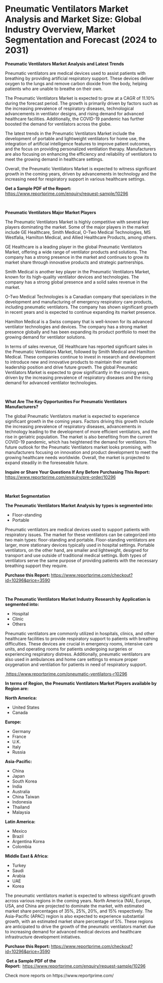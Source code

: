 <p><h1>Pneumatic Ventilators Market Analysis and Market Size: Global Industry Overview, Market Segmentation and Forecast (2024 to 2031)</h1></p><p><strong>Pneumatic Ventilators Market Analysis and Latest Trends</strong></p>
<p><p>Pneumatic ventilators are medical devices used to assist patients with breathing by providing artificial respiratory support. These devices deliver oxygen to the lungs and remove carbon dioxide from the body, helping patients who are unable to breathe on their own. </p><p>The Pneumatic Ventilators Market is expected to grow at a CAGR of 11.10% during the forecast period. The growth is primarily driven by factors such as the increasing prevalence of respiratory diseases, technological advancements in ventilator designs, and rising demand for advanced healthcare facilities. Additionally, the COVID-19 pandemic has further boosted the demand for ventilators across the globe.</p><p>The latest trends in the Pneumatic Ventilators Market include the development of portable and lightweight ventilators for home use, the integration of artificial intelligence features to improve patient outcomes, and the focus on providing personalized ventilation therapy. Manufacturers are also focusing on enhancing the efficiency and reliability of ventilators to meet the growing demand in healthcare settings.</p><p>Overall, the Pneumatic Ventilators Market is expected to witness significant growth in the coming years, driven by advancements in technology and the increasing need for respiratory support in various healthcare settings.</p></p>
<p><strong>Get a Sample PDF of the Report:&nbsp;</strong> <a href="https://www.reportprime.com/enquiry/request-sample/10296">https://www.reportprime.com/enquiry/request-sample/10296</a></p>
<p>&nbsp;</p>
<p><strong>Pneumatic Ventilators Major Market Players</strong></p>
<p><p>The Pneumatic Ventilators Market is highly competitive with several key players dominating the market. Some of the major players in the market include GE Healthcare, Smith Medical, O-Two Medical Technologies, MS Westfalia, Hamilton Medical, and Allied Healthcare Products, among others.</p><p>GE Healthcare is a leading player in the global Pneumatic Ventilators Market, offering a wide range of ventilator products and solutions. The company has a strong presence in the market and continues to grow its market share through innovative products and strategic partnerships.</p><p>Smith Medical is another key player in the Pneumatic Ventilators Market, known for its high-quality ventilator devices and technologies. The company has a strong global presence and a solid sales revenue in the market.</p><p>O-Two Medical Technologies is a Canadian company that specializes in the development and manufacturing of emergency respiratory care products, including pneumatic ventilators. The company has shown significant growth in recent years and is expected to continue expanding its market presence.</p><p>Hamilton Medical is a Swiss company that is well-known for its advanced ventilator technologies and devices. The company has a strong market presence globally and has been expanding its product portfolio to meet the growing demand for ventilator solutions.</p><p>In terms of sales revenue, GE Healthcare has reported significant sales in the Pneumatic Ventilators Market, followed by Smith Medical and Hamilton Medical. These companies continue to invest in research and development to introduce new and innovative products to maintain their market leadership position and drive future growth. The global Pneumatic Ventilators Market is expected to grow significantly in the coming years, driven by the increasing prevalence of respiratory diseases and the rising demand for advanced ventilator technologies.</p></p>
<p>&nbsp;</p>
<p><strong>What Are The Key Opportunities For Pneumatic Ventilators Manufacturers?</strong></p>
<p><p>The global Pneumatic Ventilators market is expected to experience significant growth in the coming years. Factors driving this growth include the increasing prevalence of respiratory diseases, advancements in technology leading to the development of more efficient ventilators, and the rise in geriatric population. The market is also benefiting from the current COVID-19 pandemic, which has heightened the demand for ventilators. The future outlook for the Pneumatic Ventilators market looks promising, with manufacturers focusing on innovation and product development to meet the growing healthcare needs worldwide. Overall, the market is projected to expand steadily in the foreseeable future.</p></p>
<p><strong>Inquire or Share Your Questions If Any Before Purchasing This Report:</strong> <a href="https://www.reportprime.com/enquiry/pre-order/10296">https://www.reportprime.com/enquiry/pre-order/10296</a></p>
<p>&nbsp;</p>
<p><strong>Market Segmentation</strong></p>
<p><strong>The Pneumatic Ventilators Market Analysis by types is segmented into:</strong></p>
<p><ul><li>Floor-standing</li><li>Portable</li></ul></p>
<p><p>Pneumatic ventilators are medical devices used to support patients with respiratory issues. The market for these ventilators can be categorized into two main types: floor-standing and portable. Floor-standing ventilators are larger, more stationary devices typically used in hospital settings. Portable ventilators, on the other hand, are smaller and lightweight, designed for transport and use outside of traditional medical settings. Both types of ventilators serve the same purpose of providing patients with the necessary breathing support they require.</p></p>
<p><strong>Purchase this Report:&nbsp;</strong><a href="https://www.reportprime.com/checkout?id=10296&price=3590">https://www.reportprime.com/checkout?id=10296&price=3590</a></p>
<p>&nbsp;</p>
<p><strong>The Pneumatic Ventilators Market Industry Research by Application is segmented into:</strong></p>
<p><ul><li>Hospital</li><li>Clinic</li><li>Others</li></ul></p>
<p><p>Pneumatic ventilators are commonly utilized in hospitals, clinics, and other healthcare facilities to provide respiratory support to patients with breathing difficulties. These devices are crucial in emergency rooms, intensive care units, and operating rooms for patients undergoing surgeries or experiencing respiratory distress. Additionally, pneumatic ventilators are also used in ambulances and home care settings to ensure proper oxygenation and ventilation for patients in need of respiratory support.</p></p>
<p><a href="https://www.reportprime.com/pneumatic-ventilators-r10296">&nbsp;https://www.reportprime.com/pneumatic-ventilators-r10296</a></p>
<p><strong>In terms of Region, the Pneumatic Ventilators Market Players available by Region are:</strong></p>
<p>
    <p> <strong> North America: </strong>
        <ul>
            <li>United States</li>
            <li>Canada</li>
        </ul>
        </p> 
    <p> <strong> Europe: </strong>
        <ul>
            <li>Germany</li>
            <li>France</li>
            <li>U.K.</li>
            <li>Italy</li>
            <li>Russia</li>
        </ul>
        </p> 
    <p> <strong> Asia-Pacific: </strong>
        <ul>
            <li>China</li>
            <li>Japan</li>
            <li>South Korea</li>
            <li>India</li>
            <li>Australia</li>
            <li>China Taiwan</li>
            <li>Indonesia</li>
            <li>Thailand</li>
            <li>Malaysia</li>
        </ul>
        </p> 
    <p> <strong> Latin America: </strong>
        <ul>
            <li>Mexico</li>
            <li>Brazil</li>
            <li>Argentina Korea</li>
            <li>Colombia</li>
        </ul>
        </p> 
    <p> <strong> Middle East & Africa: </strong>
        <ul>
            <li>Turkey</li>
            <li>Saudi</li>
            <li>Arabia</li>
            <li>UAE</li>
            <li>Korea</li>
        </ul>
    </p>
    </p>
<p><p>The pneumatic ventilators market is expected to witness significant growth across various regions in the coming years. North America (NA), Europe, USA, and China are projected to dominate the market, with estimated market share percentages of 35%, 25%, 20%, and 15% respectively. The Asia-Pacific (APAC) region is also expected to experience substantial growth, with an estimated market share percentage of 5%. These regions are anticipated to drive the growth of the pneumatic ventilators market due to increasing demand for advanced medical devices and healthcare infrastructure development initiatives.</p></p>
<p><strong>Purchase this Report: </strong><a href="https://www.reportprime.com/checkout?id=10296&price=3590">https://www.reportprime.com/checkout?id=10296&price=3590</a></p>
<p>&nbsp;<strong>Get a Sample PDF of the Report:&nbsp;&nbsp;</strong><a href="https://www.reportprime.com/enquiry/request-sample/10296">https://www.reportprime.com/enquiry/request-sample/10296</a></p>
<p><strong></strong></p>
<p>Check more reports on https://www.reportprime.com/</p>